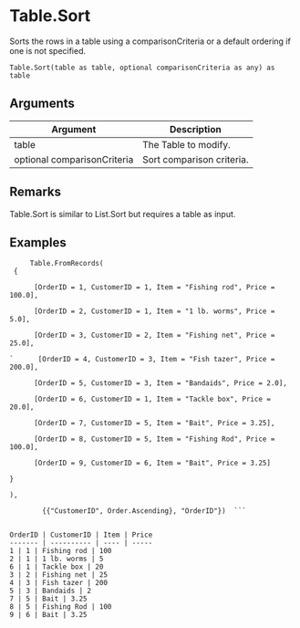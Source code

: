 # Table.Sort

Sorts the rows in a table using a comparisonCriteria or a default ordering if one is not specified.

```Table.Sort(table as table, optional comparisonCriteria as any) as table ```

## Arguments


Argument | Description
-------- | -----------
table | The Table to modify.
optional comparisonCriteria | Sort comparison criteria.

## Remarks

Table.Sort is similar to List.Sort but requires a table as input.

## Examples

```Table.Sort(  
     Table.FromRecords(  
 {  
 
      [OrderID = 1, CustomerID = 1, Item = "Fishing rod", Price = 100.0],  
  
      [OrderID = 2, CustomerID = 1, Item = "1 lb. worms", Price = 5.0],  
  
      [OrderID = 3, CustomerID = 2, Item = "Fishing net", Price = 25.0],  
  
`      [OrderID = 4, CustomerID = 3, Item = "Fish tazer", Price = 200.0],  
  
      [OrderID = 5, CustomerID = 3, Item = "Bandaids", Price = 2.0],  
  
      [OrderID = 6, CustomerID = 1, Item = "Tackle box", Price = 20.0],  
  
      [OrderID = 7, CustomerID = 5, Item = "Bait", Price = 3.25],  
  
      [OrderID = 8, CustomerID = 5, Item = "Fishing Rod", Price = 100.0],  
  
      [OrderID = 9, CustomerID = 6, Item = "Bait", Price = 3.25]  
  
}  
  
),  
  
        {{"CustomerID", Order.Ascending}, "OrderID"})  ```


OrderID | CustomerID | Item | Price
------- | ---------- | ---- | -----
1 | 1 | Fishing rod | 100
2 | 1 | 1 lb. worms | 5
6 | 1 | Tackle box | 20
3 | 2 | Fishing net | 25
4 | 3 | Fish tazer | 200
5 | 3 | Bandaids | 2
7 | 5 | Bait | 3.25
8 | 5 | Fishing Rod | 100
9 | 6 | Bait | 3.25
